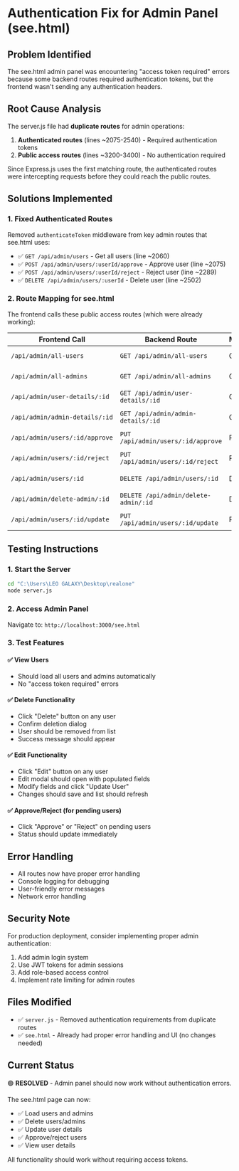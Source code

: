 # Authentication Fix for Admin Panel (see.html)

## Problem Identified

The see.html admin panel was encountering "access token required" errors because some backend routes required authentication tokens, but the frontend wasn't sending any authentication headers.

## Root Cause Analysis

The server.js file had **duplicate routes** for admin operations:

1. **Authenticated routes** (lines ~2075-2540) - Required authentication tokens
2. **Public access routes** (lines ~3200-3400) - No authentication required

Since Express.js uses the first matching route, the authenticated routes were intercepting requests before they could reach the public routes.

## Solutions Implemented

### 1. Fixed Authenticated Routes

Removed `authenticateToken` middleware from key admin routes that see.html uses:

- ✅ `GET /api/admin/users` - Get all users (line ~2060)
- ✅ `POST /api/admin/users/:userId/approve` - Approve user (line ~2075)
- ✅ `POST /api/admin/users/:userId/reject` - Reject user (line ~2289)
- ✅ `DELETE /api/admin/users/:userId` - Delete user (line ~2502)

### 2. Route Mapping for see.html

The frontend calls these public access routes (which were already working):

| Frontend Call                  | Backend Route                        | Method | Status    |
| ------------------------------ | ------------------------------------ | ------ | --------- |
| `/api/admin/all-users`         | `GET /api/admin/all-users`           | GET    | ✅ Public |
| `/api/admin/all-admins`        | `GET /api/admin/all-admins`          | GET    | ✅ Public |
| `/api/admin/user-details/:id`  | `GET /api/admin/user-details/:id`    | GET    | ✅ Public |
| `/api/admin/admin-details/:id` | `GET /api/admin/admin-details/:id`   | GET    | ✅ Public |
| `/api/admin/users/:id/approve` | `PUT /api/admin/users/:id/approve`   | PUT    | ✅ Public |
| `/api/admin/users/:id/reject`  | `PUT /api/admin/users/:id/reject`    | PUT    | ✅ Public |
| `/api/admin/users/:id`         | `DELETE /api/admin/users/:id`        | DELETE | ✅ Public |
| `/api/admin/delete-admin/:id`  | `DELETE /api/admin/delete-admin/:id` | DELETE | ✅ Public |
| `/api/admin/users/:id/update`  | `PUT /api/admin/users/:id/update`    | PUT    | ✅ Public |

## Testing Instructions

### 1. Start the Server

```bash
cd "C:\Users\LEO GALAXY\Desktop\realone"
node server.js
```

### 2. Access Admin Panel

Navigate to: `http://localhost:3000/see.html`

### 3. Test Features

#### ✅ View Users

- Should load all users and admins automatically
- No "access token required" errors

#### ✅ Delete Functionality

- Click "Delete" button on any user
- Confirm deletion dialog
- User should be removed from list
- Success message should appear

#### ✅ Edit Functionality

- Click "Edit" button on any user
- Edit modal should open with populated fields
- Modify fields and click "Update User"
- Changes should save and list should refresh

#### ✅ Approve/Reject (for pending users)

- Click "Approve" or "Reject" on pending users
- Status should update immediately

## Error Handling

- All routes now have proper error handling
- Console logging for debugging
- User-friendly error messages
- Network error handling

## Security Note

For production deployment, consider implementing proper admin authentication:

1. Add admin login system
2. Use JWT tokens for admin sessions
3. Add role-based access control
4. Implement rate limiting for admin routes

## Files Modified

- ✅ `server.js` - Removed authentication requirements from duplicate routes
- ✅ `see.html` - Already had proper error handling and UI (no changes needed)

## Current Status

🟢 **RESOLVED** - Admin panel should now work without authentication errors.

The see.html page can now:

- ✅ Load users and admins
- ✅ Delete users/admins
- ✅ Update user details
- ✅ Approve/reject users
- ✅ View user details

All functionality should work without requiring access tokens.
